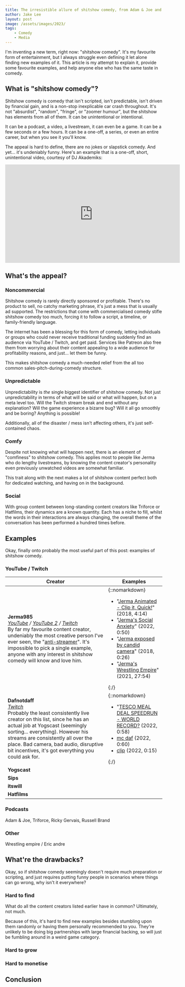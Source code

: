```yaml
---
title: The irresistible allure of shitshow comedy, from Adam & Joe and Karl Pilkington to Jerma985 and Sips
author: Jake Lee
layout: post
image: /assets/images/2023/
tags:
    - Comedy
    - Media
---
```


I'm inventing a new term, right now: "shitshow comedy". It's my favourite form of entertainment, but I always struggle even defining it let alone finding new examples of it. This article is my attempt to explain it, provide some favourite examples, and help anyone else who has the same taste in comedy.

## What is "shitshow comedy"?

Shitshow comedy is comedy that isn't scripted, isn't predictable, isn't driven by financial gain, and is a non-stop inexplicable car crash throughout. It's not "absurdist", "random", "fringe", or "zoomer humour", but the shitshow has elements from all of them. It can be unintentional or intentional.

It can be a podcast, a video, a livestream, it can even be a game. It can be a few seconds or a few hours. It can be a one-off, a series, or even an entire career, but when you see it you'll know.

The appeal is hard to define, there are no jokes or slapstick comedy. And yet... it's undeniably funny. Here's an example that is a one-off, short, unintentional video, courtesy of DJ Akademiks: 

<iframe width="560" height="315" src="https://www.youtube-nocookie.com/embed/RTGxWP5ieFM" title="YouTube video player" frameborder="0" allow="accelerometer; autoplay; clipboard-write; encrypted-media; gyroscope; picture-in-picture; web-share" allowfullscreen></iframe>

## What's the appeal?

### Noncommercial

Shitshow comedy is rarely directly sponsored or profitable. There's no product to sell, no catchy marketing phrase, it's just a mess that is usually ad supported. The restrictions that come with commercialised comedy stifle shitshow comedy too much, forcing it to follow a script, a timeline, or family-friendly language.

The internet has been a blessing for this form of comedy, letting individuals or groups who could never receive traditional funding suddenly find an audience via YouTube / Twitch, and get paid. Services like Patreon also free them from worrying about their content appealing to a wide audience for profitability reasons, and just... let them be funny.

This makes shitshow comedy a much-needed relief from the all too common sales-pitch-during-comedy structure.

### Unpredictable

Unpredictability is *the* single biggest identifier of shitshow comedy. Not just unpredictability in terms of what will be said or what will happen, but on a meta level too. Will the Twitch stream break and end without any explanation? Will the game experience a bizarre bug? Will it all go smoothly and be boring? Anything is possible!

Additionally, all of the disaster / mess isn't affecting others, it's just self-contained chaos. 

### Comfy

Despite not knowing what will happen next, there is an element of "comfiness" to shitshow comedy. This applies most to people like Jerma who do lengthy livestreams, by knowing the content creator's personality even previously unwatched videos are somewhat familiar. 

This trait along with the next makes a lot of shitshow content perfect both for dedicated watching, and having on in the background. 

### Social

With group content between long-standing content creators like Triforce or Hatfilms, their dynamics are a known quantity. Each has a niche to fill, whilst the words in their interactions are always changing, the overall theme of the conversation has been performed a hundred times before.

## Examples

Okay, finally onto probably the most useful part of this post: examples of shitshow comedy. 

### YouTube / Twitch

| Creator | Examples |
| --- | --- |
| **Jerma985**<br>*[YouTube](https://www.youtube.com/@Jerma985) / [YouTube 2](https://www.youtube.com/@2ndJerma) / [Twitch](https://www.twitch.tv/jerma985)*<br>By far my favourite content creator, undeniably the most creative person I've ever seen, the "[anti-streamer](https://www.youtube.com/watch?v=v80fUUqmOgE)". It's impossible to pick a single example, anyone with any interest in shitshow comedy will know and love him. | {::nomarkdown}<ul><li>"<a href="https://www.youtube.com/watch?v=9vHx9IvyoV4">Jerma Animated - Clip it, Quick!</a>" (2018, 4:14)</li><li>"<a href="https://www.youtube.com/watch?v=WWRf2WAZuoc">Jerma's Social Anxiety</a>" (2022, 0:50)</li><li>"<a href="https://www.youtube.com/watch?v=43JXQ3_8gmI">Jerma exposed by candid camera</a>" (2018, 0:26)</li><li>"<a href="https://www.youtube.com/watch?v=GfBcz_4XOaA">Jerma's Wrestling Empire</a>" (2021, 27:54)</li></ul>{:/} |
| **Dafnotdaff**<br>*[Twitch](https://www.twitch.tv/dafnotdaff)*<br>Probably the least consistently live creator on this list, since he has an actual job at Yogscast (seemingly sorting... everything). However his streams are consistently all over the place. Bad camera, bad audio, disruptive bit incentives, it's got everything you could ask for. | {::nomarkdown}<ul><li>"<a href="https://www.twitch.tv/dafnotdaff/clip/BetterScaryGaurM4xHeh-6RAjrI0SyWd3Sm4F">TESCO MEAL DEAL SPEEDRUN - WORLD RECORD?</a> (2022, 0:58)</li><li><a href="https://www.twitch.tv/dafnotdaff/clip/PoorUnsightlyKangarooOSfrog-2S7MtHKMlxz2KXlA">mc daf</a> (2022, 0:60)</li><li><a href="https://www.twitch.tv/dafnotdaff/clip/CoyFurryPlumageNerfBlueBlaster-7NF98AkcRjClF5Sx">clip</a> (2022, 0:15)</li></ul>{:/} |
| **Yogscast** | |
| **Sips** | |
| **itswill** | |
| **Hatfilms** | |

### Podcasts

Adam & Joe, Triforce, Ricky Gervais, Russell Brand

### Other

Wrestling empire  / Eric andre

## What're the drawbacks?

Okay, so if shitshow comedy seemingly doesn't require much preparation or scripting, and just requires putting funny people in scenarios where things can go wrong, why isn't it everywhere?

### Hard to find

What do all the content creators listed earlier have in common? Ultimately, not much.

Because of this, it's hard to find new examples besides stumbling upon them randomly or having them personally recommended to you. They're unlikely to be doing big partnerships with large financial backing, so will just be fumbling around in a weird game category. 

### Hard to grow

### Hard to monetise

## Conclusion